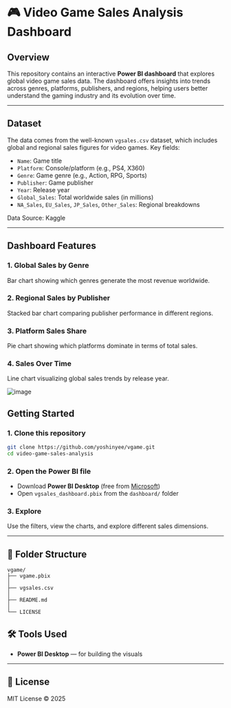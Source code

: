 # 🎮 Video Game Sales Analysis Dashboard

##  Overview  
This repository contains an interactive **Power BI dashboard** that explores global video game sales data. The dashboard offers insights into trends across genres, platforms, publishers, and regions, helping users better understand the gaming industry and its evolution over time.

---

##  Dataset  
The data comes from the well-known `vgsales.csv` dataset, which includes global and regional sales figures for video games. Key fields:

- `Name`: Game title  
- `Platform`: Console/platform (e.g., PS4, X360)  
- `Genre`: Game genre (e.g., Action, RPG, Sports)  
- `Publisher`: Game publisher  
- `Year`: Release year  
- `Global_Sales`: Total worldwide sales (in millions)  
- `NA_Sales`, `EU_Sales`, `JP_Sales`, `Other_Sales`: Regional breakdowns  

 Data Source: Kaggle 

---

##  Dashboard Features  

### 1. **Global Sales by Genre**  
Bar chart showing which genres generate the most revenue worldwide.

### 2. **Regional Sales by Publisher**  
Stacked bar chart comparing publisher performance in different regions.

### 3. **Platform Sales Share**  
Pie chart showing which platforms dominate in terms of total sales.

### 4. **Sales Over Time**  
Line chart visualizing global sales trends by release year.

![image](https://github.com/user-attachments/assets/7846cf31-3c44-4249-baf6-8e54eaf8f9cc)

##  Getting Started  

### 1. Clone this repository  
```bash
git clone https://github.com/yoshinyee/vgame.git
cd video-game-sales-analysis
```

### 2. Open the Power BI file  
- Download **Power BI Desktop** (free from [Microsoft](https://powerbi.microsoft.com/desktop/))  
- Open `vgsales_dashboard.pbix` from the `dashboard/` folder  

### 3. Explore  
Use the filters, view the charts, and explore different sales dimensions.

---

## 📁 Folder Structure  

```
vgame/
├── vgame.pbix
│  
├── vgsales.csv
│  
├── README.md
│   
└── LICENSE                      
```


## 🛠 Tools Used  

- **Power BI Desktop** — for building the visuals  

---
## 📄 License  
MIT License © 2025
